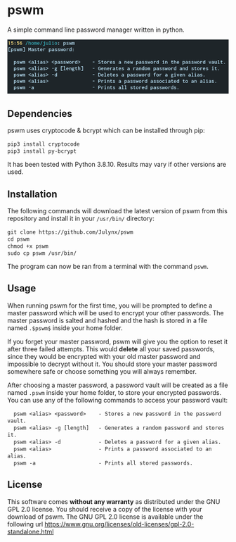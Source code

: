 # pswm
A simple command line password manager written in python.

![pswm](pswm.png)

## Dependencies

pswm uses cryptocode & bcrypt which can be installed through pip:

```
pip3 install cryptocode
pip3 install py-bcrypt
```

It has been tested with Python 3.8.10. 
Results may vary if other versions are used.


## Installation

The following commands will download the latest version of pswm from this repository 
and install it in your `/usr/bin/` directory:
```
git clone https://github.com/Julynx/pswm
cd pswm
chmod +x pswm
sudo cp pswm /usr/bin/
```
The program can now be ran from a terminal with the command `pswm`.


## Usage

When running pswm for the first time, you will be prompted to define a master password which will be used to encrypt your other passwords. 
The master password is salted and hashed and the hash is stored in a file named `.$pswm$` inside your home folder. 

If you forget your master password, pswm will give you the option to reset it after three failed attempts. This would **delete** all your saved passwords, since they would be encrypted with your old master password and impossible to decrypt without it. You should store your master password somewhere safe or choose something you will always remember.

After choosing a master password, a password vault will be created as a file named `.pswm` inside your home folder, to store your encrypted passwords. You can use any of the following commands to access your password vault:
```
  pswm <alias> <password>    - Stores a new password in the password vault.
  pswm <alias> -g [length]   - Generates a random password and stores it.
  pswm <alias> -d            - Deletes a password for a given alias.
  pswm <alias>               - Prints a password associated to an alias.
  pswm -a                    - Prints all stored passwords.
```

## License

This software comes **without any warranty** as distributed under the GNU GPL 2.0 license.
You should receive a copy of the license with your download of pswm. 
The GNU GPL 2.0 license is available under the following url
https://www.gnu.org/licenses/old-licenses/gpl-2.0-standalone.html
